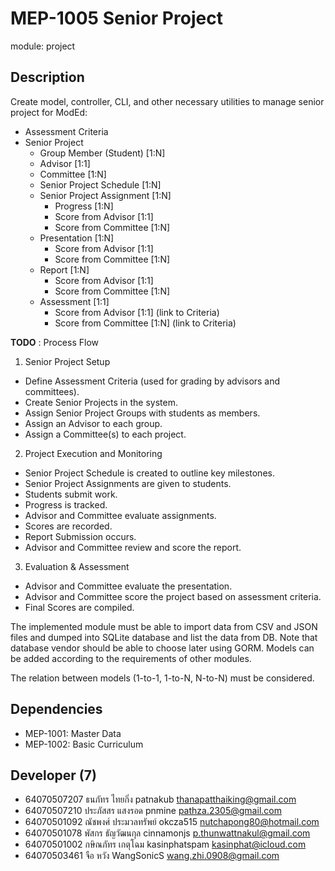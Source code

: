# MEP-1005 Senior Project

module: project

## Description
Create model, controller, CLI, and other necessary utilities to manage senior project
for ModEd:

- Assessment Criteria
- Senior Project
    - Group Member (Student) [1:N]
    - Advisor [1:1]
    - Committee [1:N]
    - Senior Project Schedule [1:N]
    - Senior Project Assignment [1:N]
        - Progress [1:N]
        - Score from Advisor [1:1]
        - Score from Committee [1:N]
    - Presentation [1:N]
        - Score from Advisor [1:1]
        - Score from Committee [1:N]
    - Report [1:N]
        - Score from Advisor [1:1]
        - Score from Committee [1:N]
    - Assessment [1:1]
        - Score from Advisor [1:1] (link to Criteria)
        - Score from Committee [1:N] (link to Criteria)

**TODO** : Process Flow

1. Senior Project Setup
- Define Assessment Criteria (used for grading by advisors and committees).
- Create Senior Projects in the system.
- Assign Senior Project Groups with students as members.
- Assign an Advisor to each group.
- Assign a Committee(s) to each project.
2. Project Execution and Monitoring
- Senior Project Schedule is created to outline key milestones.
- Senior Project Assignments are given to students.
- Students submit work.
- Progress is tracked.
- Advisor and Committee evaluate assignments.
- Scores are recorded.
- Report Submission occurs.
- Advisor and Committee review and score the report.
3. Evaluation & Assessment
- Advisor and Committee evaluate the presentation.
- Advisor and Committee score the project based on assessment criteria.
- Final Scores are compiled.



The implemented module must be able to import data from CSV and JSON files and dumped
into SQLite database and list the data from DB. Note that database vendor should be able
to choose later using GORM. Models can be added according to the requirements of other
modules.

The relation between models (1-to-1, 1-to-N, N-to-N) must be considered.

## Dependencies
- MEP-1001: Master Data
- MEP-1002: Basic Curriculum

## Developer (7)
- 64070507207 ธนภัทร ไทยกิ่ง patnakub  thanapatthaiking@gmail.com
- 64070507210 ประภัสสร แสงรอด pnmine  pathza.2305@gmail.com
- 64070501092 ณัชพงศ์ ประมวลทรัพย์  okcza515   nutchapong80@hotmail.com
- 64070501078 พัสกร ธัญวัฒนกุล   cinnamonjs   p.thunwattnakul@gmail.com
- 64070501002 กษิณภัทร เกตุโฉม   kasinphatspam   kasinphat@icloud.com
- 64070503461 จือ หวัง   WangSonicS   wang.zhi.0908@gmail.com
